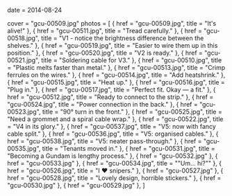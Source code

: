 
date = 2014-08-24


cover = "gcu-00509.jpg"
photos = [
{ href = "gcu-00509.jpg", title = "It's alive!" },
{ href = "gcu-00511.jpg", title = "Tread carefully." },
{ href = "gcu-00518.jpg", title = "V1 - notice the brightness difference between the shelves." },
{ href = "gcu-00519.jpg", title = "Easier to wire them up in this position." },
{ href = "gcu-00520.jpg", title = "V2 is ready." },
{ href = "gcu-00521.jpg", title = "Soldering cable for V3." },
{ href = "gcu-00510.jpg", title = "Plastic melts faster than metal." },
{ href = "gcu-00513.jpg", title = "Crimp ferrules on the wires." },
{ href = "gcu-00514.jpg", title = "Add heatshrink." },
{ href = "gcu-00515.jpg", title = "Heat up." },
{ href = "gcu-00516.jpg", title = "Plug in." },
{ href = "gcu-00517.jpg", title = "Perfect fit. Okay — a fit." },
{ href = "gcu-00512.jpg", title = "Ready to connect to the strip." },
{ href = "gcu-00524.jpg", title = "Power connection in the back." },
{ href = "gcu-00523.jpg", title = "90° turn in the front." },
{ href = "gcu-00525.jpg", title = "Need a grommet and a spiral cable wrap." },
{ href = "gcu-00522.jpg", title = "V4 in its glory." },
{ href = "gcu-00537.jpg", title = "V5: now with fancy cable split." },
{ href = "gcu-00536.jpg", title = "V5: organised cables." },
{ href = "gcu-00538.jpg", title = "V5: neater pass-through." },
{ href = "gcu-00535.jpg", title = "Tenants moved in." },
{ href = "gcu-00531.jpg", title = "Becoming a Gundam is lengthy process." },
{ href = "gcu-00532.jpg" },
{ href = "gcu-00533.jpg" },
{ href = "gcu-00534.jpg", title = "&quot;Um... hi?&quot;" },
{ href = "gcu-00526.jpg", title = "I ♥︎ snipers." },
{ href = "gcu-00527.jpg" },
{ href = "gcu-00528.jpg", title = "Lovely design, horrible stickers." },
{ href = "gcu-00530.jpg" },
{ href = "gcu-00529.jpg" },
]
